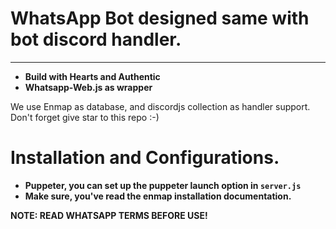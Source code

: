 # WhatsApp Bot designed same with bot discord handler.
--------------

- **Build with Hearts and Authentic**
- **Whatsapp-Web.js as wrapper**

We use Enmap as database, and discordjs collection as handler support.
Don't forget give star to this repo :-)

# Installation and Configurations.

- **Puppeter, you can set up the puppeter launch option in `server.js`**
- **Make sure, you've read the enmap installation documentation.**

**NOTE: READ WHATSAPP TERMS BEFORE USE!**

